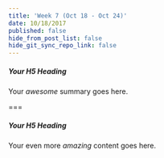 ```yaml
---
title: 'Week 7 (Oct 18 - Oct 24)'
date: 10/18/2017
published: false
hide_from_post_list: false
hide_git_sync_repo_link: false
---
```


##### Your H5 Heading
Your _awesome_ summary goes here.

===

##### Your H5 Heading
Your even more *amazing* content goes here.
